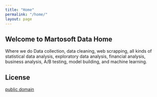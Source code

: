 ```yaml
---
title: "Home"
permalink: "/home/"
layout: page
---
```


## Welcome to Martosoft Data Home

Where we do Data collection, data cleaning, web scrapping, all kinds of statistical data analysis, exploratory data analysis, financial analysis, business analysis, A/B testing, model building, and machine learning.

## License

[public domain](http://unlicense.org/)
